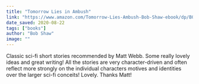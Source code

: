 ```yaml
---
title: "Tomorrow Lies in Ambush"
link: "https://www.amazon.com/Tomorrow-Lies-Ambush-Bob-Shaw-ebook/dp/B00GVFQJDU"
date_saved: 2020-08-22
tags: ["books"]
author: "Bob Shaw"
image: ""
---
```


Classic sci-fi short stories recommended by Matt Webb. Some really lovely ideas and great writing! All the stories are very character-driven and often reflect more strongly on the individual characters motives and identities over the larger sci-fi conceits! Lovely. Thanks Matt!
